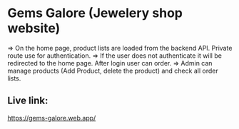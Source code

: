 # Gems Galore (Jewelery shop website)

=> On the home page, product lists are loaded from the backend API. Private route use for authentication.
=> If the user does not authenticate it will be redirected to the home page. After login user can order.
=> Admin can manage products (Add Product, delete the product) and check all order lists.

## Live link:

https://gems-galore.web.app/

